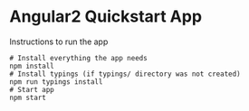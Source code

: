 # Angular2 Quickstart App

Instructions to run the app

```
# Install everything the app needs
npm install
# Install typings (if typings/ directory was not created)
npm run typings install
# Start app
npm start
```